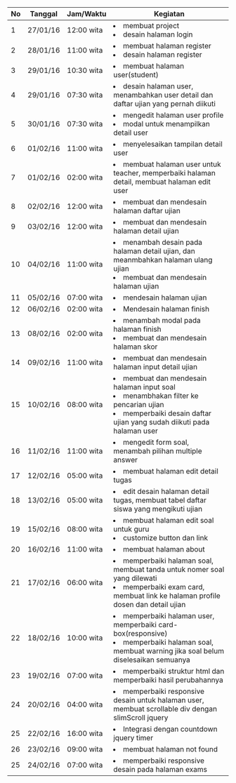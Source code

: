 | No | Tanggal  | Jam/Waktu  | Kegiatan                                 |
|----|----------|------------|------------------------------------------|
| 1  | 27/01/16 | 12:00 wita | <li>membuat project</li> <li>desain halaman login </li>|
| 2  | 28/01/16 | 11:00 wita | <li>membuat halaman register</li> <li>desain halaman register </li>|
| 3  | 29/01/16 | 10:30 wita | <li>membuat halaman user(student)</li>|
| 4  | 29/01/16 | 07:30 wita | <li>desain halaman user, menambahkan user detail dan daftar ujian yang pernah diikuti|
| 5  | 30/01/16 | 07:30 wita | <li>mengedit halaman user profile</li> <li>modal untuk menampilkan detail user</li>|
| 6  | 01/02/16 | 11:00 wita | <li>menyelesaikan tampilan detail user</li>|
| 7  | 01/02/16 | 02:00 wita | <li>membuat halaman user untuk teacher, memperbaiki halaman detail, membuat halaman edit user</li>|
| 8  | 02/02/16 | 12:00 wita | <li>membuat dan mendesain halaman daftar ujian</li>|
| 9  | 03/02/16 | 12:00 wita | <li>membuat dan mendesain halaman detail ujian</li>|
|10| 04/02/16 | 11:00 wita | <li>menambah desain pada halaman detail ujian, dan meanmbahkan halaman ulang ujian</li><li>membuat dan mendesain halaman ujian</li>|
| 11| 05/02/16 | 07:00 wita | <li>mendesain halaman ujian</li>|
| 12| 06/02/16 | 02:00 wita | <li>Mendesain halaman finish</li>|
| 13| 08/02/16 | 02:00 wita | <li>menambah modal pada halaman finish</li><li>membuat dan mendesain halaman skor</li>|
| 14| 09/02/16 | 11:00 wita | <li>membuat dan mendesain halaman input detail ujian</li>|
| 15| 10/02/16 | 08:00 wita | <li>membuat dan mendesain halaman input soal</li><li>menambhakan filter ke pencarian ujian</li><li>memperbaiki desain daftar ujian yang sudah diikuti pada halaman user</li>|
| 16| 11/02/16 | 11:00 wita | <li>mengedit form soal, menambah pilihan multiple answer</li>|
| 17| 12/02/16 | 05:00 wita | <li>membuat halaman edit detail tugas</li>|
| 18| 13/02/16 | 05:00 wita | <li>edit desain halaman detail tugas, membuat tabel daftar siswa yang mengikuti ujian</li>|
| 19| 15/02/16 | 08:00 wita | <li>membuat halaman edit soal untuk guru</li><li>customize button dan link</li>|
| 20| 16/02/16 | 11:00 wita | <li>membuat halaman about</li>|
| 21| 17/02/16 | 06:00 wita | <li>memperbaiki halaman soal, membuat tanda untuk nomer soal yang dilewati</li><li>memperbaiki exam card, membuat link ke halaman profile dosen dan detail ujian</li>|
| 22| 18/02/16 | 10:00 wita | <li>memperbaiki halaman user, memperbaiki card-box(responsive)</li><li>memperbaiki halaman soal, membuat warning jika soal belum diselesaikan semuanya</li>|
| 23| 19/02/16 | 07:00 wita | <li>memperbaiki struktur html dan memperbaiki hasil perubahannya</li>|
| 24| 20/02/16 | 04:00 wita | <li>memperbaiki responsive desain untuk halaman user, membuat scrollable div dengan slimScroll jquery</li>|
| 25| 22/02/16 | 16:00 wita | <li>Integrasi dengan countdown jquery timer</li>|
| 26| 23/02/16 | 09:00 wita | <li>membuat halaman not found</li>|
| 25| 24/02/16 | 07:00 wita | <li>memperbaiki responsive desain pada halaman exams</li>|
